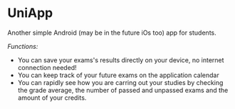 UniApp
======

Another simple Android (may be in the future iOs too) app for students.

*Functions:*

- You can save your exams's results directly on your device, no internet connection needed!
- You can keep track of your future exams on the application calendar
- You can rapidly see how you are carring out your studies by checking the grade average, the number of passed and unpassed exams and the amount of your credits.
